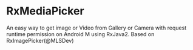 # RxMediaPicker
An easy way to get image or Video from Gallery or Camera with request runtime permission on Android M using RxJava2. Based on RxImagePicker(@MLSDev)
